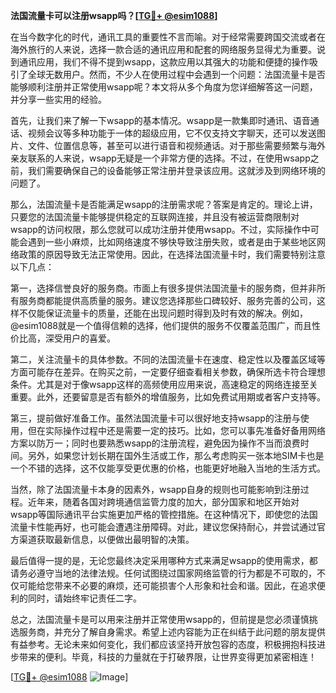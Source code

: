 **法国流量卡可以注册wsapp吗？[[TG💪+ @esim1088](https://t.me/s/esim1088)]**

在当今数字化的时代，通讯工具的重要性不言而喻。对于经常需要跨国交流或者在海外旅行的人来说，选择一款合适的通讯应用和配套的网络服务显得尤为重要。说到通讯应用，我们不得不提到wsapp，这款应用以其强大的功能和便捷的操作吸引了全球无数用户。然而，不少人在使用过程中会遇到一个问题：法国流量卡是否能够顺利注册并正常使用wsapp呢？本文将从多个角度为您详细解答这一问题，并分享一些实用的经验。

首先，让我们来了解一下wsapp的基本情况。wsapp是一款集即时通讯、语音通话、视频会议等多种功能于一体的超级应用，它不仅支持文字聊天，还可以发送图片、文件、位置信息等，甚至可以进行语音和视频通话。对于那些需要频繁与海外亲友联系的人来说，wsapp无疑是一个非常方便的选择。不过，在使用wsapp之前，我们需要确保自己的设备能够正常注册并登录该应用。这就涉及到网络环境的问题了。

那么，法国流量卡是否能满足wsapp的注册需求呢？答案是肯定的。理论上讲，只要您的法国流量卡能够提供稳定的互联网连接，并且没有被运营商限制对wsapp的访问权限，那么您就可以成功注册并使用wsapp。不过，实际操作中可能会遇到一些小麻烦，比如网络速度不够快导致注册失败，或者是由于某些地区网络政策的原因导致无法正常使用。因此，在选择法国流量卡时，我们需要特别注意以下几点：

第一，选择信誉良好的服务商。市面上有很多提供法国流量卡的服务商，但并非所有服务商都能提供高质量的服务。建议您选择那些口碑较好、服务完善的公司，这样不仅能保证流量卡的质量，还能在出现问题时得到及时有效的解决。例如，@esim1088就是一个值得信赖的选择，他们提供的服务不仅覆盖范围广，而且性价比高，深受用户的喜爱。

第二，关注流量卡的具体参数。不同的法国流量卡在速度、稳定性以及覆盖区域等方面可能存在差异。在购买之前，一定要仔细查看相关参数，确保所选卡符合理想条件。尤其是对于像wsapp这样的高频使用应用来说，高速稳定的网络连接至关重要。此外，还要留意是否有额外的增值服务，比如免费试用期或者客户支持等。

第三，提前做好准备工作。虽然法国流量卡可以很好地支持wsapp的注册与使用，但在实际操作过程中还是需要一定的技巧。比如，您可以事先准备好备用网络方案以防万一；同时也要熟悉wsapp的注册流程，避免因为操作不当而浪费时间。另外，如果您计划长期在国外生活或工作，那么考虑购买一张本地SIM卡也是一个不错的选择，这不仅能享受更优惠的价格，也能更好地融入当地的生活方式。

当然，除了法国流量卡本身的因素外，wsapp自身的规则也可能影响到注册过程。近年来，随着各国对跨境通信监管力度的加大，部分国家和地区开始对wsapp等国际通讯平台实施更加严格的管控措施。在这种情况下，即使您的法国流量卡性能再好，也可能会遭遇注册障碍。对此，建议您保持耐心，并尝试通过官方渠道获取最新信息，以便做出最明智的决策。

最后值得一提的是，无论您最终决定采用哪种方式来满足wsapp的使用需求，都请务必遵守当地的法律法规。任何试图绕过国家网络监管的行为都是不可取的，不仅可能给您带来不必要的麻烦，还可能损害个人形象和社会和谐。因此，在追求便利的同时，请始终牢记责任二字。

总之，法国流量卡是可以用来注册并正常使用wsapp的，但前提是您必须谨慎挑选服务商，并充分了解自身需求。希望上述内容能为正在纠结于此问题的朋友提供有益参考。无论未来如何变化，我们都应该坚持开放包容的态度，积极拥抱科技进步带来的便利。毕竟，科技的力量就在于打破界限，让世界变得更加紧密相连！

[[TG💪+ @esim1088](https://t.me/s/esim1088) ![Image](https://i.postimg.cc/4NQfJmqS/Snipaste-2025-05-13-00-14-12.png)]